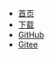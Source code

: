 - [首页](https://hfish.io/#/)
- [下载](https://hfish.io/#/download)
- [GitHub](https://github.com/hacklcx/HFish)
- [Gitee](https://gitee.com/lauix/HFish)
